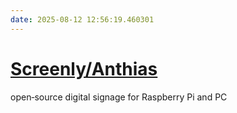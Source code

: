 ```yaml
---
date: 2025-08-12 12:56:19.460301
---
```


# [Screenly/Anthias](https://github.com/Screenly/Anthias)

open‑source digital signage for Raspberry Pi and PC